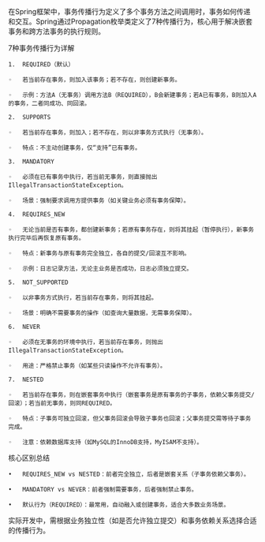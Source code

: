 在Spring框架中，事务传播行为定义了多个事务方法之间调用时，事务如何传递和交互。Spring通过Propagation枚举类定义了7种传播行为，核心用于解决嵌套事务和跨方法事务的执行规则。

7种事务传播行为详解

	1.	REQUIRED（默认）

	◦	若当前存在事务，则加入该事务；若不存在，则创建新事务。

	◦	示例：方法A（无事务）调用方法B（REQUIRED），B会新建事务；若A已有事务，B则加入A的事务，二者同成功、同回滚。

	2.	SUPPORTS

	◦	若当前存在事务，则加入；若不存在，则以非事务方式执行（无事务）。

	◦	特点：不主动创建事务，仅“支持”已有事务。

	3.	MANDATORY

	◦	必须在已有事务中执行，若当前无事务，则直接抛出IllegalTransactionStateException。

	◦	场景：强制要求调用方提供事务（如关键业务必须有事务保障）。

	4.	REQUIRES_NEW

	◦	无论当前是否有事务，都创建新事务；若原有事务存在，则将其挂起（暂停执行），新事务执行完毕后再恢复原有事务。

	◦	特点：新事务与原有事务完全独立，各自的提交/回滚互不影响。

	◦	示例：日志记录方法，无论主业务是否成功，日志必须独立提交。

	5.	NOT_SUPPORTED

	◦	以非事务方式执行，若当前存在事务，则将其挂起。

	◦	场景：明确不需要事务的操作（如查询大量数据，无需事务保障）。

	6.	NEVER

	◦	必须在无事务的环境中执行，若当前存在事务，则抛出IllegalTransactionStateException。

	◦	用途：严格禁止事务（如某些只读操作不允许有事务）。

	7.	NESTED

	◦	若当前存在事务，则在嵌套事务中执行（嵌套事务是原有事务的子事务，依赖父事务提交/回滚）；若当前无事务，则同REQUIRED。

	◦	特点：子事务可独立回滚，但父事务回滚会导致子事务也回滚；父事务提交需等待子事务完成。

	◦	注意：依赖数据库支持（如MySQL的InnoDB支持，MyISAM不支持）。

核心区别总结

	•	REQUIRES_NEW vs NESTED：前者完全独立，后者是嵌套关系（子事务依赖父事务）。

	•	MANDATORY vs NEVER：前者强制需要事务，后者强制禁止事务。

	•	默认行为（REQUIRED）：最常用，自动融入或创建事务，适合大多数业务场景。

实际开发中，需根据业务独立性（如是否允许独立提交）和事务依赖关系选择合适的传播行为。